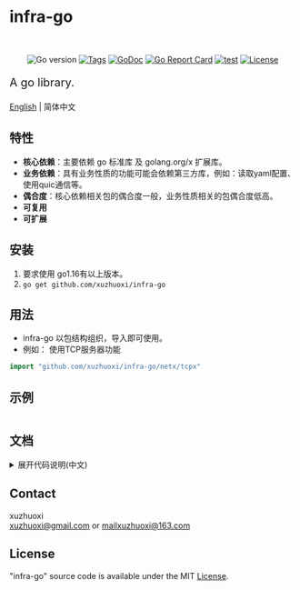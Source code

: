 # infra-go

<div align=center>

<br/>

![Go version](https://img.shields.io/badge/go-%3E%3Dv1.16-9cf)
[![Tags](https://img.shields.io/badge/tags-1.0.4-green.svg)](https://github.com/xuzhuoxi/infra-go/tags)
[![GoDoc](https://godoc.org/github.com/xuzhuoxi/infra-go?status.svg)](https://pkg.go.dev/github.com/xuzhuoxi/infra-go)
[![Go Report Card](https://goreportcard.com/badge/github.com/xuzhuoxi/infra-go)](https://goreportcard.com/report/github.com/xuzhuoxi/infra-go)
[![test](https://github.com/xuzhuoxi/infra-go/actions/workflows/codecov.yml/badge.svg?branch=main&event=push)](https://github.com/xuzhuoxi/infra-go/actions/workflows/codecov.yml)
[![License](https://img.shields.io/badge/license-MIT-blue.svg)](https://github.com/xuzhuoxi/infra-go/blob/master/LICENSE)

</div>

<div STYLE="page-break-after: always;"></div>
<p style="font-size: 20px"> 
  A go library.
</p>

[English](./README.md) | 简体中文

## 特性
+ **核心依赖**：主要依赖 go 标准库 及 golang.org/x 扩展库。
+ **业务依赖**：具有业务性质的功能可能会依赖第三方库，例如：读取yaml配置、使用quic通信等。
+ **偶合度**：核心依赖相关包的偶合度一般，业务性质相关的包偶合度低高。
+ **可复用**
+ **可扩展**

## 安装

1. 要求使用 go1.16有以上版本。  
2. `go get github.com/xuzhuoxi/infra-go`  

## 用法
+ infra-go 以包结构组织，导入即可使用。
+ 例如： 使用TCP服务器功能
```go
import "github.com/xuzhuoxi/infra-go/netx/tcpx"
```

## 示例
```go
```

## 文档
<details>
<summary>展开代码说明(中文)</summary>
<pre><code>.
├── alg: 通用算法
│   ├── astar: 一个支持二维与三维的A星寻路算法
├── binaryx: 二进制数据的序列化与反序列化
├── bytex: 字节切片及缓存的序列化与反序列化
├── cmdx: 控制台命令行监听，解释与处理
├── cryptox: 加解密
├── encodingx: 编码与解码
│   ├── gobx: Gob编码与解码
│   ├── jsonx: Json编码与解码
├── graphicx: 图像处理库，图像色彩相关功能
│   ├── blendx: 混合模式支持
├── imagex: 图片处理库，包含各种图片格式的加载保存处理等功能
│   ├── formatx: 图片格式支持
│   │   ├── jpegx: jpg,jpeg,jps支持
│   │   ├── pngx: png支持
│   ├── resizex: 缩放支持
├── errorsx: 错误异常
├── eventx: 一个简单的事件处理模块
├── extendx: 通用扩展模块
│   ├── protox: 通用协议扩展模块
├── lang: 一些通用常用的功能函数
│   ├── listx: 列表，包含数据实现和链表实现
├── logx:  日志模块
├── mathx: 数学函数集
├── netx:  网络库，包含http,rpc,quic,tcp,udp,websocket等实现，同步支持服务端与客户端
├── osxu:  操作系统级的常用函数
├── regexpx: 常用正则表达式
├── slicex: 关于基本类型切片的常用函数
├── stringx: 关于字符串处理的常用函数
├── timex: 关于计时器的常用函数
</code></pre>
</details>  

## Contact
xuzhuoxi  
<xuzhuoxi@gmail.com> or <mailxuzhuoxi@163.com>  

## License
"infra-go" source code is available under the MIT [License](/LICENSE).
